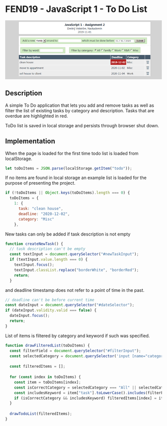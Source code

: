# FEND19 - JavaScript 1 - To Do List

![preview](/readme/todo2.jpg)

## Description

A simple To Do application that lets you add and remove tasks as well as filter the list of existing tasks by category
and description. Tasks that are overdue are highlighted in red.

ToDo list is saved in local storage and persists through browser shut down.

## Implementation

When the page is loaded for the first time todo list is loaded from localStorage.

```js
let toDoItems = JSON.parse(localStorage.getItem("todo"));
```

If no items are found in local storage an example list is loaded for the purpose of presenting the project.

```js
if (!toDoItems || Object.keys(toDoItems).length === 0) {
  toDoItems = {
    1: {
      task: "clean house",
      deadline: "2020-12-02",
      category: "Misc"
    },
```

New tasks can only be added if task description is not
empty

```js
function createNewTask() {
  // task description can't be empty
  const textInput = document.querySelector("#newTaskInput");
  if (textInput.value.length === 0) {
    textInput.focus();
    textInput.classList.replace("borderWhite", "borderRed");
    return;
  }
```

and deadline timestamp does not refer to a point of time in the past.

```js
// deadline can't be before current time
const dateInput = document.querySelector("#dateSelector");
if (dateInput.validity.valid === false) {
  dateInput.focus();
  return;
}
```

List of items is filtered by category and keyword if such was specified.

```js
function drawFilteredList(toDoItems) {
  const filterField = document.querySelector("#filterInput");
  const selectedCategory = document.querySelector('input [name="categoryInputGroup"]:checked').value;

  const filteredItems = [];

  for (const index in toDoItems) {
    const item = toDoItems[index];
    const isCorrectCategory = selectedCategory === "All" || selectedCategory === item["category"];
    const includesKeyword = item["task"].toLowerCase().includes(filterField.value.toLowerCase());
    if (isCorrectCategory && includesKeyword) filteredItems[index] = item;
  }

  drawTodoList(filteredItems);
}
```
